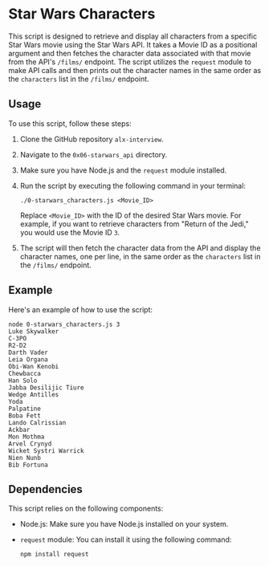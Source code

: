 # Star Wars Characters

This script is designed to retrieve and display all characters from a specific Star Wars movie using the Star Wars API. It takes a Movie ID as a positional argument and then fetches the character data associated with that movie from the API's `/films/` endpoint. The script utilizes the `request` module to make API calls and then prints out the character names in the same order as the `characters` list in the `/films/` endpoint.

## Usage

To use this script, follow these steps:

1. Clone the GitHub repository `alx-interview`.
2. Navigate to the `0x06-starwars_api` directory.
3. Make sure you have Node.js and the `request` module installed.
4. Run the script by executing the following command in your terminal:

   ```
   ./0-starwars_characters.js <Movie_ID>
   ```

   Replace `<Movie_ID>` with the ID of the desired Star Wars movie. For example, if you want to retrieve characters from "Return of the Jedi," you would use the Movie ID `3`.

5. The script will then fetch the character data from the API and display the character names, one per line, in the same order as the `characters` list in the `/films/` endpoint.

## Example

Here's an example of how to use the script:

```
node 0-starwars_characters.js 3
Luke Skywalker
C-3PO
R2-D2
Darth Vader
Leia Organa
Obi-Wan Kenobi
Chewbacca
Han Solo
Jabba Desilijic Tiure
Wedge Antilles
Yoda
Palpatine
Boba Fett
Lando Calrissian
Ackbar
Mon Mothma
Arvel Crynyd
Wicket Systri Warrick
Nien Nunb
Bib Fortuna
```

## Dependencies

This script relies on the following components:

- Node.js: Make sure you have Node.js installed on your system.
- `request` module: You can install it using the following command:

  ```
  npm install request
  ```
